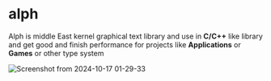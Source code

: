 # alph
Alph is middle East kernel graphical text library and use in **C/C++** like library and get good and finish performance for projects like **Applications** or **Games** or other type system

![Screenshot from 2024-10-17 01-29-33](https://github.com/user-attachments/assets/aaee548e-5ed1-43a0-aabf-67f44929edb3)

